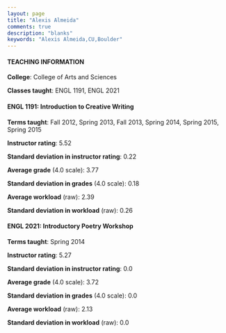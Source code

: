 ```yaml
---
layout: page
title: "Alexis Almeida" 
comments: true
description: "blanks"
keywords: "Alexis Almeida,CU,Boulder"
---
```

<head>
<script src="https://ajax.googleapis.com/ajax/libs/jquery/2.1.3/jquery.min.js"></script>
<script src="https://dl.dropboxusercontent.com/s/pc42nxpaw1ea4o9/highcharts.js?dl=0"></script>
<!-- <script src="../assets/js/highcharts.js"></script> -->
<style type="text/css">@font-face {
	font-family: "Bebas Neue";
	src: url(https://www.filehosting.org/file/details/544349/BebasNeue Regular.otf) format("opentype");
	}
	h1.Bebas { 
		font-family: "Bebas Neue", Verdana, Tahoma;
	}
</style>
</head>
	   
#### TEACHING INFORMATION

**College**: College of Arts and Sciences

**Classes taught**: ENGL 1191, ENGL 2021

#### ENGL 1191: Introduction to Creative Writing

**Terms taught**: Fall 2012, Spring 2013, Fall 2013, Spring 2014, Spring 2015, Spring 2015

**Instructor rating**: 5.52

**Standard deviation in instructor rating**: 0.22

**Average grade** (4.0 scale): 3.77

**Standard deviation in grades** (4.0 scale): 0.18

**Average workload** (raw): 2.39

**Standard deviation in workload** (raw): 0.26

#### ENGL 2021: Introductory Poetry Workshop

**Terms taught**: Spring 2014

**Instructor rating**: 5.27

**Standard deviation in instructor rating**: 0.0

**Average grade** (4.0 scale): 3.72

**Standard deviation in grades** (4.0 scale): 0.0

**Average workload** (raw): 2.13

**Standard deviation in workload** (raw): 0.0

